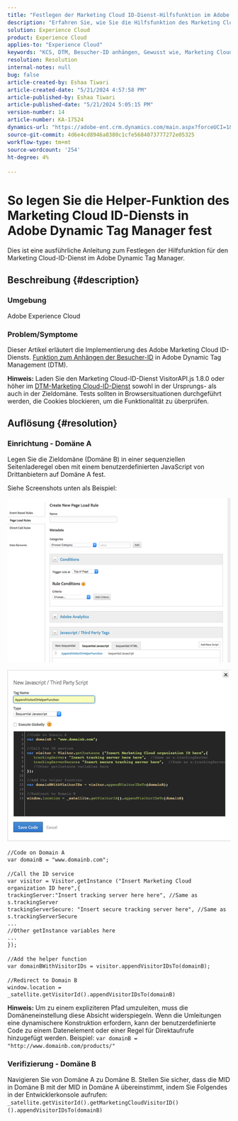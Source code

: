 ```yaml
---
title: "Festlegen der Marketing Cloud ID-Dienst-Hilfsfunktion im Adobe Dynamic Tag Manager"
description: "Erfahren Sie, wie Sie die Hilfsfunktion des Marketing Cloud ID-Diensts im Adobe Dynamic Tag Manager einrichten."
solution: Experience Cloud
product: Experience Cloud
applies-to: "Experience Cloud"
keywords: "KCS, DTM, Besucher-ID anhängen, Gewusst wie, Marketing Cloud-ID-Dienst-Hilfsfunktion, Adobe Dynamic Tag Manager, Adobe Experience Cloud"
resolution: Resolution
internal-notes: null
bug: false
article-created-by: Eshaa Tiwari
article-created-date: "5/21/2024 4:57:58 PM"
article-published-by: Eshaa Tiwari
article-published-date: "5/21/2024 5:05:15 PM"
version-number: 14
article-number: KA-17524
dynamics-url: "https://adobe-ent.crm.dynamics.com/main.aspx?forceUCI=1&pagetype=entityrecord&etn=knowledgearticle&id=ae45c245-9317-ef11-9f8a-6045bd006793"
source-git-commit: 4d6e4cd8946a8380c1cfe5684073777272e05325
workflow-type: tm+mt
source-wordcount: '254'
ht-degree: 4%

---
```


# So legen Sie die Helper-Funktion des Marketing Cloud ID-Diensts in Adobe Dynamic Tag Manager fest


Dies ist eine ausführliche Anleitung zum Festlegen der Hilfsfunktion für den Marketing Cloud-ID-Dienst im Adobe Dynamic Tag Manager.

## Beschreibung {#description}


### <b>Umgebung</b>

Adobe Experience Cloud

### <b>Problem/Symptome</b>

Dieser Artikel erläutert die Implementierung des Adobe Marketing Cloud ID-Diensts. [Funktion zum Anhängen der Besucher-ID](https://experienceleague.adobe.com/docs/id-service/using/id-service-api/methods/appendvisitorid.html?lang=de) in Adobe Dynamic Tag Management (DTM).

<b>Hinweis:</b> Laden Sie den Marketing Cloud-ID-Dienst VisitorAPI.js 1.8.0 oder höher im [DTM-Marketing Cloud-ID-Dienst](https://experienceleague.adobe.com/docs/id-service/using/id-service-api/methods/getmcvid.html) sowohl in der Ursprungs- als auch in der Zieldomäne. Tests sollten in Browsersituationen durchgeführt werden, die Cookies blockieren, um die Funktionalität zu überprüfen.


## Auflösung {#resolution}


### <b>Einrichtung - Domäne A</b>

Legen Sie die Zieldomäne (Domäne B) in einer sequenziellen Seitenladeregel oben mit einem benutzerdefinierten JavaScript von Drittanbietern auf Domäne A fest.

Siehe Screenshots unten als Beispiel:

![](assets/93c9b7f8-9317-ef11-9f8a-6045bd006793.png)



![](assets/d564f810-9417-ef11-9f8a-6045bd006793.png)


```clike
//Code on Domain A
var domainB = "www.domainb.com";
 
//Call the ID service
var visitor = Visitor.getInstance ("Insert Marketing Cloud organization ID here",{
trackingServer:"Insert tracking server here here", //Same as s.trackingServer
trackingServerSecure: "Insert secure tracking server here", //Same as s.trackingServerSecure
...
//Other getInstance variables here
...
});
 
//Add the helper function
var domainBWithVisitorIDs = visitor.appendVisitorIDsTo(domainB);
 
//Redirect to Domain B
window.location = _satellite.getVisitorId().appendVisitorIDsTo(domainB)
```


<b>Hinweis:</b> Um zu einem expliziteren Pfad umzuleiten, muss die Domäneneinstellung diese Absicht widerspiegeln. Wenn die Umleitungen eine dynamischere Konstruktion erfordern, kann der benutzerdefinierte Code zu einem Datenelement oder einer Regel für Direktaufrufe hinzugefügt werden. Beispiel: `var domainB = "http://www.domainb.com/products/"`

### <b>Verifizierung - Domäne B</b>

Navigieren Sie von Domäne A zu Domäne B. Stellen Sie sicher, dass die MID in Domäne B mit der MID in Domäne A übereinstimmt, indem Sie Folgendes in der Entwicklerkonsole aufrufen:  `_satellite.getVisitorId().getMarketingCloudVisitorID()().appendVisitorIDsTo(domainB)`
